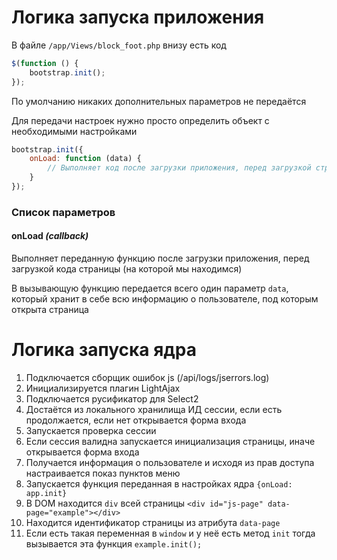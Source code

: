 # Логика запуска приложения

В файле `/app/Views/block_foot.php` внизу есть код
```javascript
$(function () {
    bootstrap.init();
});
```

По умолчанию никаких дополнительных параметров не передаётся

Для передачи настроек нужно просто определить объект с необходимыми настройками

```javascript
bootstrap.init({
    onLoad: function (data) {
        // Выполняет код после загрузки приложения, перед загрузкой страницы
    }
});
```

### Список параметров

#### onLoad *(callback)*
Выполняет переданную функцию после загрузки приложения, перед загрузкой кода страницы (на которой мы находимся)

В вызывающую функцию передается всего один параметр `data`, который хранит в себе всю информацию о пользователе, под которым открыта страница

# Логика запуска ядра
1. Подключается сборщик ошибок js (/api/logs/jserrors.log)
2. Инициализируется плагин LightAjax
3. Подключается русификатор для Select2
4. Достаётся из локального хранилища ИД сессии, если есть продолжается, если нет открывается форма входа
5. Запускается проверка сессии
6. Если сессия валидна запускается инициализация страницы, иначе открывается форма входа
7. Получается информация о пользователе и исходя из прав доступа настраивается показ пунктов меню
8. Запускается функция переданная в настройках ядра `{onLoad: app.init}`
9. В DOM находится `div` всей страницы `<div id="js-page" data-page="example"></div>`
10. Находится идентификатор страницы из атрибута `data-page`
11. Если есть такая переменная в `window` и у неё есть метод `init` тогда вызывается эта функция `example.init();`